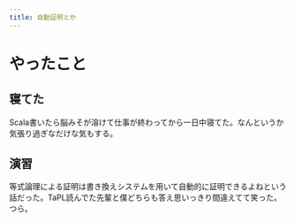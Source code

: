 ```yaml
---
title: 自動証明とか 
---
```


# やったこと

## 寝てた

Scala書いたら脳みそが溶けて仕事が終わってから一日中寝てた。なんというか気張り過ぎなだけな気もする。

## 演習

等式論理による証明は書き換えシステムを用いて自動的に証明できるよねという話だった。TaPL読んでた先輩と僕どちらも答え思いっきり間違えてて笑った。つら。